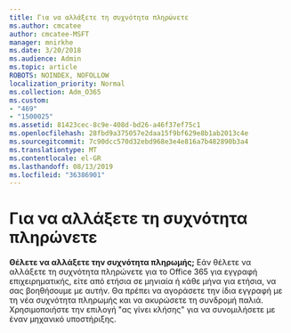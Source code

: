 ```yaml
---
title: Για να αλλάξετε τη συχνότητα πληρώνετε
ms.author: cmcatee
author: cmcatee-MSFT
manager: mnirkhe
ms.date: 3/20/2018
ms.audience: Admin
ms.topic: article
ROBOTS: NOINDEX, NOFOLLOW
localization_priority: Normal
ms.collection: Adm_O365
ms.custom:
- "469"
- "1500025"
ms.assetid: 81423cec-8c9e-408d-bd26-a46f37ef75c1
ms.openlocfilehash: 28fbd9a375057e2daa15f9bf629e8b1ab2013c4e
ms.sourcegitcommit: 7c90dcc570d32ebd968e3e4e816a7b482890b3a4
ms.translationtype: MT
ms.contentlocale: el-GR
ms.lasthandoff: 08/13/2019
ms.locfileid: "36386901"
---
```

# <a name="change-how-often-you-pay"></a>Για να αλλάξετε τη συχνότητα πληρώνετε

 **Θέλετε να αλλάξετε την συχνότητα πληρωμής;** Εάν θέλετε να αλλάξετε τη συχνότητα πληρώνετε για το Office 365 για εγγραφή επιχειρηματικής, είτε από ετήσια σε μηνιαία ή κάθε μήνα για ετήσια, να σας βοηθήσουμε με αυτήν. Θα πρέπει να αγοράσετε την ίδια εγγραφή με τη νέα συχνότητα πληρωμής και να ακυρώσετε τη συνδρομή παλιά. Χρησιμοποιήστε την επιλογή "ας γίνει κλήσης" για να συνομιλήσετε με έναν μηχανικό υποστήριξης.